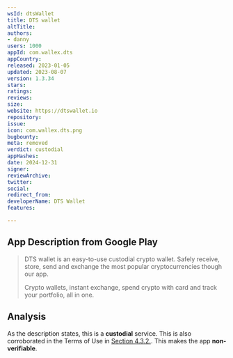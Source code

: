 ```yaml
---
wsId: dtsWallet
title: DTS wallet
altTitle: 
authors:
- danny
users: 1000
appId: com.wallex.dts
appCountry: 
released: 2023-01-05
updated: 2023-08-07
version: 1.3.34
stars: 
ratings: 
reviews: 
size: 
website: https://dtswallet.io
repository: 
issue: 
icon: com.wallex.dts.png
bugbounty: 
meta: removed
verdict: custodial
appHashes: 
date: 2024-12-31
signer: 
reviewArchive: 
twitter: 
social: 
redirect_from: 
developerName: DTS Wallet
features: 

---
```


## App Description from Google Play

> DTS wallet is an easy-to-use custodial crypto wallet. Safely receive, store, send and exchange the most popular cryptocurrencies though our app.
>
> Crypto wallets, instant exchange, spend crypto with card and track your portfolio, all in one.

## Analysis 

As the description states, this is a **custodial** service. This is also corroborated in the Terms of Use in [Section 4.3.2.](https://dtswallet.io/dtswallet-terms.pdf). This makes the app **non-verifiable**.